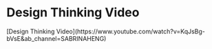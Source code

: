 <h1>Design Thinking Video</h1>
[Design Thinking Video](https://www.youtube.com/watch?v=KqJsBg-bVsE&ab_channel=SABRINAHENG)
